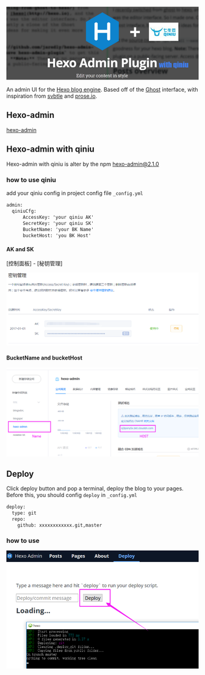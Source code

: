 ![logo](docs/logo.png?raw=true)

An admin UI for the [Hexo blog engine](http://hexo.io). Based off of the [Ghost](http://ghost.org) interface, with inspiration from [svbtle](http://svbtle.com) and [prose.io](http://prose.io).

## Hexo-admin

[hexo-admin](https://github.com/jaredly/hexo-admin)

## Hexo-admin with qiniu

Hexo-admin with qiniu is alter by the npm hexo-admin@2.1.0

### how to use qiniu

add your qiniu config in project config file `_config.yml`

```
admin:
  qiniuCfg:
      AccessKey: 'your qiniu AK'
      SecretKey: 'your qiniu SK'
      BucketName: 'your BK Name'
      bucketHost: 'you BK Host'
```
#### AK and SK

[控制面板] - [秘钥管理]

![](docs/j2w63t3jsu0dax632imkklcy2e.png)

#### BucketName and bucketHost
![](docs/74qyc2dn56pw430zb3jgw849dl.png)

## Deploy

Click deploy button and pop a terminal, deploy the blog to your pages.
Before this, you should config `deploy` in `_config.yml`

```
deploy:
  type: git
  repo:
    github: xxxxxxxxxxxx.git,master
```
### how to use

![](docs/xyrqgzm3428lrzrohsr7fovahh.png)

